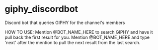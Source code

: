 # giphy_discordbot
Discord bot that queries GIPHY for the channel's members

HOW TO USE:
Mention @BOT_NAME_HERE to search GIPHY and have it pull back the first result for you.
Mention @BOT_NAME_HERE and type 'next' after the mention to pull the next result from the last search.
